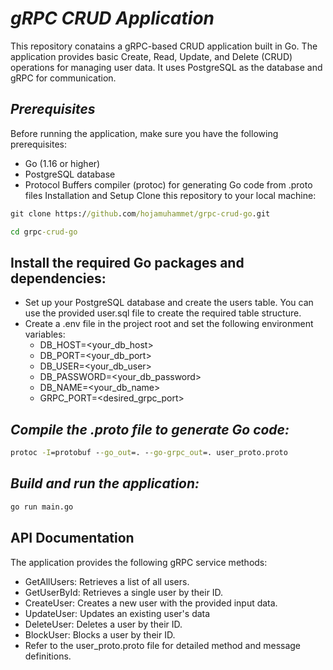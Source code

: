 # *gRPC CRUD Application*

This repository conatains a gRPC-based CRUD application built in Go. 
The application provides basic Create, Read, Update, and Delete (CRUD) operations for managing user data. 
It uses PostgreSQL as the database and gRPC for communication.

## *Prerequisites<br/>*
Before running the application, make sure you have the following prerequisites:<br/>
- Go (1.16 or higher)
- PostgreSQL database
- Protocol Buffers compiler (protoc) for generating Go code from .proto files
Installation and Setup
Clone this repository to your local machine:</br>
```cmd
git clone https://github.com/hojamuhammet/grpc-crud-go.git
```
```cmd
cd grpc-crud-go 
```
## Install the required Go packages and dependencies:

- Set up your PostgreSQL database and create the users table. You can use the provided user.sql file to create the required table structure.
- Create a .env file in the project root and set the following environment variables:
  - DB_HOST=<your_db_host>
  - DB_PORT=<your_db_port>
  - DB_USER=<your_db_user>
  - DB_PASSWORD=<your_db_password>
  - DB_NAME=<your_db_name>
  - GRPC_PORT=<desired_grpc_port>

## *Compile the .proto file to generate Go code:</br>*

```cmd
protoc -I=protobuf --go_out=. --go-grpc_out=. user_proto.proto
```

## *Build and run the application:*

```cmd
go run main.go
```

## API Documentation
The application provides the following gRPC service methods:
- GetAllUsers: Retrieves a list of all users.
- GetUserById: Retrieves a single user by their ID.
- CreateUser: Creates a new user with the provided input data.
- UpdateUser: Updates an existing user's data
- DeleteUser: Deletes a user by their ID.
- BlockUser: Blocks a user by their ID.
- Refer to the user_proto.proto file for detailed method and message definitions.
